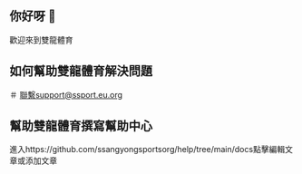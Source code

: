 ## 你好呀 👋
歡迎來到雙龍體育
## 如何幫助雙龍體育解決問題
＃ 聯繫support@ssport.eu.org
## 幫助雙龍體育撰寫幫助中心
進入https://github.com/ssangyongsportsorg/help/tree/main/docs點擊編輯文章或添加文章


